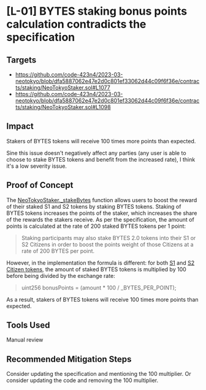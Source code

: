 # [L-01] BYTES staking bonus points calculation contradicts the specification
## Targets
- https://github.com/code-423n4/2023-03-neotokyo/blob/dfa5887062e47e2d0c801ef33062d44c09f6f36e/contracts/staking/NeoTokyoStaker.sol#L1077
- https://github.com/code-423n4/2023-03-neotokyo/blob/dfa5887062e47e2d0c801ef33062d44c09f6f36e/contracts/staking/NeoTokyoStaker.sol#L1098
## Impact
Stakers of BYTES tokens will receive 100 times more points than expected.

Sine this issue doesn't negatively affect any parties (any user is able to choose to stake BYTES tokens and benefit from the increased rate), I think it's a low severity issue.
## Proof of Concept
The [NeoTokyoStaker._stakeBytes](https://github.com/code-423n4/2023-03-neotokyo/blob/dfa5887062e47e2d0c801ef33062d44c09f6f36e/contracts/staking/NeoTokyoStaker.sol#L1044) function allows users to boost the reward of their staked S1 and S2 tokens by staking BYTES tokens. Staking of BYTES tokens increases the points of the staker, which increases the share of the rewards the stakers receive. As per the specification, the amount of points is calculated at the rate of 200 staked BYTES tokens per 1 point:
> Staking participants may also stake BYTES 2.0 tokens into their S1 or S2 Citizens in order to boost the points weight of those Citizens at a rate of 200 BYTES per point.

However, in the implementation the formula is different: for both [S1](https://github.com/code-423n4/2023-03-neotokyo/blob/dfa5887062e47e2d0c801ef33062d44c09f6f36e/contracts/staking/NeoTokyoStaker.sol#L1077) and [S2 Citizen tokens](https://github.com/code-423n4/2023-03-neotokyo/blob/dfa5887062e47e2d0c801ef33062d44c09f6f36e/contracts/staking/NeoTokyoStaker.sol#L1098), the amount of staked BYTES tokens is multiplied by 100 before being divided by the exchange rate:
> uint256 bonusPoints = (amount * 100 / _BYTES_PER_POINT);

As a result, stakers of BYTES tokens will receive 100 times more points than expected.
## Tools Used
Manual review
## Recommended Mitigation Steps
Consider updating the specification and mentioning the 100 multiplier. Or consider updating the code and removing the 100 multiplier.